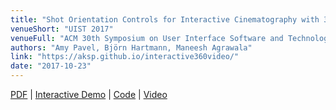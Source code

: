 ```yaml
---
title: "Shot Orientation Controls for Interactive Cinematography with 360 Video"
venueShort: "UIST 2017"
venueFull: "ACM 30th Symposium on User Interface Software and Technology"
authors: "Amy Pavel, Björn Hartmann, Maneesh Agrawala"
link: "https://aksp.github.io/interactive360video/"
date: "2017-10-23"
---
```


[PDF][1] | [Interactive Demo][demo] | [Code][code] | [Video][2]

[1]: https://aksp.github.io/interactive360video/paper-small.pdf
[2]: https://www.youtube.com/watch?v=nGXe9qT19t8
[demo]: https://people.eecs.berkeley.edu/~amypavel/interactivevrview/examples/interactivevideo/interface-demo.html
[code]: https://github.com/aksp/interactivevrview
